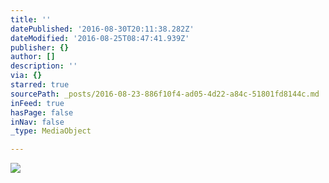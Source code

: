 ```yaml
---
title: ''
datePublished: '2016-08-30T20:11:38.282Z'
dateModified: '2016-08-25T08:47:41.939Z'
publisher: {}
author: []
description: ''
via: {}
starred: true
sourcePath: _posts/2016-08-23-886f10f4-ad05-4d22-a84c-51801fd8144c.md
inFeed: true
hasPage: false
inNav: false
_type: MediaObject

---
```

![](https://the-grid-user-content.s3-us-west-2.amazonaws.com/0b033b91-71b3-40e9-84e2-43e21a6a7b89.jpg)